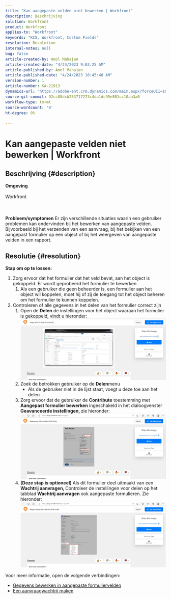 ```yaml
---
title: "Kan aangepaste velden niet bewerken | Workfront"
description: Beschrijving
solution: Workfront
product: Workfront
applies-to: "Workfront"
keywords: "KCS, Workfront, Custom Fields"
resolution: Resolution
internal-notes: null
bug: false
article-created-by: Amol Mahajan
article-created-date: "4/24/2023 9:03:25 AM"
article-published-by: Amol Mahajan
article-published-date: "4/24/2023 10:45:48 AM"
version-number: 1
article-number: KA-21913
dynamics-url: "https://adobe-ent.crm.dynamics.com/main.aspx?forceUCI=1&pagetype=entityrecord&etn=knowledgearticle&id=45df11d9-7ee2-ed11-a7c7-6045bd006c82"
source-git-commit: 92cc88dcb253717273c4da1dc95e801cc10aa3a0
workflow-type: tm+mt
source-wordcount: '0'
ht-degree: 0%

---
```


# Kan aangepaste velden niet bewerken | Workfront

## Beschrijving {#description}

<b>Omgeving</b><br><br>Workfront<br><br> <br><br><b>Probleem/symptomen</b>
Er zijn verschillende situaties waarin een gebruiker problemen kan ondervinden bij het bewerken van aangepaste velden. Bijvoorbeeld bij het verzenden van een aanvraag, bij het bekijken van een aangepast formulier op een object of bij het weergeven van aangepaste velden in een rapport.


## Resolutie {#resolution}

<b>Stap om op te lossen:</b>
1. Zorg ervoor dat het formulier dat het veld bevat, aan het object is gekoppeld. Er wordt geprobeerd het formulier te bewerken
   1. Als een gebruiker die geen beheerder is, een formulier aan het object wil koppelen, moet hij of zij de toegang tot het object beheren om het formulier te kunnen koppelen.
2. Controleren of alle gegevens in het delen van het formulier correct zijn
   1. Open de <b>Delen</b> de instellingen voor het object waaraan het formulier is gekoppeld, vindt u hieronder:![](assets/df8c14bb-8be2-ed11-a7c7-6045bd006c82.png)
   2. Zoek de betrokken gebruiker op de <b>Delen</b>menu
      - Als de gebruiker niet in de lijst staat, voegt u deze toe aan het delen
   3. Zorg ervoor dat de gebruiker de <b>Contribute</b> toestemming met <b>Aangepast formulier bewerken</b> ingeschakeld in het dialoogvenster <b>Geavanceerde instellingen, </b>zie hieronder:![](assets/e0da3f1c-8ce2-ed11-a7c7-6045bd006c82.png)
   4. <b>(Deze stap is optioneel) </b>Als dit formulier deel uitmaakt van een<b> Wachtrij aanvragen, </b>Controleer de instellingen voor delen op het tabblad<b> Wachtrij aanvragen </b>ook aangepaste formulieren. Zie hieronder:![](assets/47992451-8ce2-ed11-a7c7-6045bd006c82.png)




Voor meer informatie, open de volgende verbindingen:

- [Gegevens bewerken in aangepaste formuliervelden](https://experienceleague.adobe.com/docs/workfront/using/basics/work-with-custom-forms/edit-custom-forms.html?lang=en)
- [Een aanvraagwachtrij maken](https://experienceleague.adobe.com/docs/workfront/using/manage-work/requests/create-and-manage-request-queues/create-request-queue.html?lang=en)

